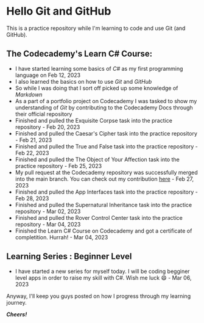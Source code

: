 # Hello Git and GitHub

This is a practice repository while I'm learning to code and use Git (and GitHub).

## The Codecademy's Learn C# Course:
* I have started learning some basics of _C#_ as my first programming language on Feb 12, 2023
* I also learned the basics on how to use _Git_ and _GitHub_
* So while I was doing that I sort off picked up some knowledge of _Markdown_
* As a part of a portfolio project on Codecademy I was tasked to show my understanding of _Git_ by contributing to the Codecademy Docs through their official repository
* Finished and pulled the Exquisite Corpse task into the practice repository - Feb 20, 2023
* Finished and pulled the Caesar's Cipher task into the practice repository - Feb 21, 2023
* Finished and pulled the True and False task into the practice repository - Feb 22, 2023
* Finished and pulled the The Object of Your Affection task into the practice repository - Feb 25, 2023
* My pull request at the Codecademy repository was successfully merged into the main branch. You can check out my contribution [here](https://www.codecademy.com/resources/docs/c-sharp/math-functions/pow) - Feb 27, 2023
* Finished and pulled the App Interfaces task into the practice repository - Feb 28, 2023
* Finished and pulled the Supernatural Inheritance task into the practice repository - Mar 02, 2023
* Finished and pulled the Rover Control Center task into the practice repository - Mar 04, 2023
* Finished the Learn C# Course on Codecademy and got a certificate of completition. Hurrah! - Mar 04, 2023

## Learning Series : Beginner Level
* I have started a new series for myself today. I will be coding begginer level apps in order to raise my skill with C#. Wish me luck :smile: - Mar 06, 2023

Anyway, I'll keep you guys posted on how I progress through my learning journey.

***Cheers!***

